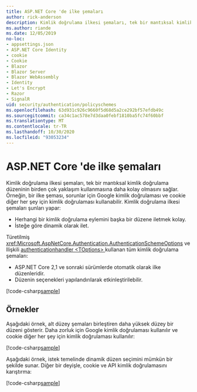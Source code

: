 ```yaml
---
title: ASP.NET Core 'de ilke şemaları
author: rick-anderson
description: Kimlik doğrulama ilkesi şemaları, tek bir mantıksal kimlik doğrulama şemasına sahip olmasını kolaylaştırır
ms.author: riande
ms.date: 12/05/2019
no-loc:
- appsettings.json
- ASP.NET Core Identity
- cookie
- Cookie
- Blazor
- Blazor Server
- Blazor WebAssembly
- Identity
- Let's Encrypt
- Razor
- SignalR
uid: security/authentication/policyschemes
ms.openlocfilehash: 63d931c926c9660f5d68d5a2ce292bf57efdb49c
ms.sourcegitcommit: ca34c1ac578e7d3daa0febf1810ba5fc74f60bbf
ms.translationtype: MT
ms.contentlocale: tr-TR
ms.lasthandoff: 10/30/2020
ms.locfileid: "93053234"
---
```

# <a name="policy-schemes-in-aspnet-core"></a>ASP.NET Core 'de ilke şemaları

Kimlik doğrulama ilkesi şemaları, tek bir mantıksal kimlik doğrulama düzeninin birden çok yaklaşım kullanmasına daha kolay olmasını sağlar. Örneğin, bir ilke şeması, sorunlar için Google kimlik doğrulaması ve cookie diğer her şey için kimlik doğrulaması kullanabilir. Kimlik doğrulama ilkesi şemaları şunları yapar:

* Herhangi bir kimlik doğrulama eylemini başka bir düzene iletmek kolay.
* İsteğe göre dinamik olarak ilet.

Türetilmiş <xref:Microsoft.AspNetCore.Authentication.AuthenticationSchemeOptions> ve Ilişkili [authenticationhandler \<TOptions> ](/dotnet/api/microsoft.aspnetcore.authentication.authenticationhandler-1)kullanan tüm kimlik doğrulama şemaları:

* ASP.NET Core 2,1 ve sonraki sürümlerde otomatik olarak ilke düzenleridir.
* Düzenin seçenekleri yapılandırılarak etkinleştirilebilir.

[!code-csharp[sample](policyschemes/samples/AuthenticationSchemeOptions.cs?name=snippet)]

## <a name="examples"></a>Örnekler

Aşağıdaki örnek, alt düzey şemaları birleştiren daha yüksek düzey bir düzeni gösterir. Daha zorluk için Google kimlik doğrulaması kullanılır ve cookie diğer her şey için kimlik doğrulaması kullanılır:

[!code-csharp[sample](policyschemes/samples/Startup.cs?name=snippet1)]

Aşağıdaki örnek, istek temelinde dinamik düzen seçimini mümkün bir şekilde sunar. Diğer bir deyişle, cookie ve API kimlik doğrulamasını karıştırma:

 <!-- REVIEW, missing If set in public Func<HttpContext, string> ForwardDefaultSelector -->

[!code-csharp[sample](policyschemes/samples/Startup.cs?name=snippet2)]
